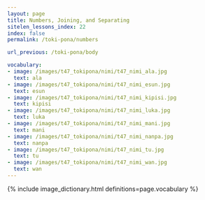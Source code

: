 ```yaml
---
layout: page
title: Numbers, Joining, and Separating
sitelen_lessons_index: 22
index: false
permalink: /toki-pona/numbers

url_previous: /toki-pona/body

vocabulary:
- image: /images/t47_tokipona/nimi/t47_nimi_ala.jpg
  text: ala
- image: /images/t47_tokipona/nimi/t47_nimi_esun.jpg
  text: esun
- image: /images/t47_tokipona/nimi/t47_nimi_kipisi.jpg
  text: kipisi
- image: /images/t47_tokipona/nimi/t47_nimi_luka.jpg
  text: luka
- image: /images/t47_tokipona/nimi/t47_nimi_mani.jpg
  text: mani
- image: /images/t47_tokipona/nimi/t47_nimi_nanpa.jpg
  text: nanpa
- image: /images/t47_tokipona/nimi/t47_nimi_tu.jpg
  text: tu
- image: /images/t47_tokipona/nimi/t47_nimi_wan.jpg
  text: wan
---
```


{% include image_dictionary.html definitions=page.vocabulary %}
